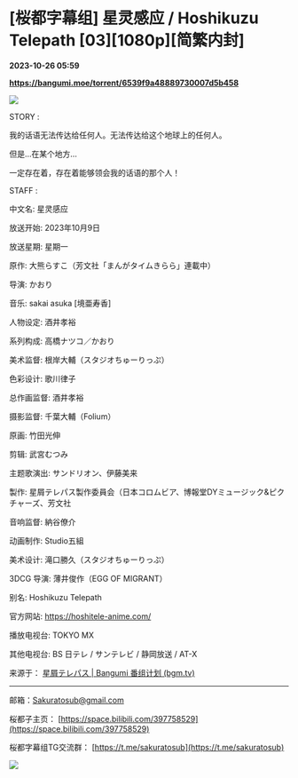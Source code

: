 # [桜都字幕组] 星灵感应 / Hoshikuzu Telepath [03][1080p][简繁内封]

**2023-10-26 05:59**

**https://bangumi.moe/torrent/6539f9a48889730007d5b458**

![](https://o365cn1-my.sharepoint.com/personal/cdn-cn_o365cn1_onmicrosoft_com/_layouts/52/download.aspx?share=EQaYm8TUYbVHnIAGn2El_BEBW_lGh1ooCWPbKpliS0JwaQ)

  
STORY :  

我的话语无法传达给任何人。无法传达给这个地球上的任何人。

但是…在某个地方…

一定存在着，存在着能够领会我的话语的那个人！

  
STAFF :  

中文名: 星灵感应

放送开始: 2023年10月9日

放送星期: 星期一

原作: 大熊らすこ（芳文社「まんがタイムきらら」連載中）

导演: かおり

音乐: sakai asuka \[境亜寿香\]

人物设定: 酒井孝裕

系列构成: 高橋ナツコ／かおり

美术监督: 根岸大輔（スタジオちゅーりっぷ）

色彩设计: 歌川律子

总作画监督: 酒井孝裕

摄影监督: 千葉大輔（Folium）

原画: 竹田光伸

剪辑: 武宮むつみ

主题歌演出: サンドリオン、伊藤美来

製作: 星屑テレパス製作委員会（日本コロムビア、博報堂DYミュージック&ピクチャーズ、芳文社

音响监督: 納谷僚介

动画制作: Studio五組

美术设计: 滝口勝久（スタジオちゅーりっぷ）

3DCG 导演: 薄井俊作（EGG OF MIGRANT）

别名: Hoshikuzu Telepath

官方网站: https://hoshitele-anime.com/

播放电视台: TOKYO MX

其他电视台: BS 日テレ / サンテレビ / 静岡放送 / AT-X

  

来源于： [星屑テレパス | Bangumi 番组计划 (bgm.tv)](https://bgm.tv/subject/404115)

* * *

邮箱：Sakuratosub@gmail.com  

桜都子主页： [https://space.bilibili.com/397758529](https://space.bilibili.com/397758529)

桜都字幕组TG交流群： [https://t.me/sakuratosub](https://t.me/sakuratosub)

[![](https://s2.loli.net/2022/09/24/KVZlhjNdUEYpuaJ.webp)](https://sm.ms/image/KVZlhjNdUEYpuaJ)